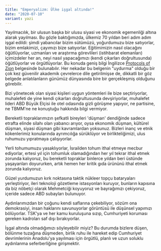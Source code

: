 ```yaml
---
title: "Emperyalizm: Ülke işgal altında!"
date: "2020-07-10"
variant: yazi
---
```


Yayılmacılık, bir ulusun başka bir ulusu siyasi ve ekonomik egemenliği altına alarak yayılması. Bu gözle baktığımızda, ülkemiz 70 yıldan beri adım adım işgal edildi: şimdi yabancılar bizim sütümüzü, yoğurdumuzu bize satıyorlar, bizim emlakimizi, çayımızı bize satıyorlar. Eğitimimizin nasıl olacağını öğütlüyorlar, uzmanları ve araştırma görevlileri (istihbarat elemanları) içimizdeler her an, neyi nasıl yapacağımızı (kendi çıkarları doğrultusunda) öğütlüyorlar ve örgütlüyorlar. Bu konuda geniş bilgi İngilizce [Protocols of Zion](http://meinkampf.us/protocols/) belgesinde bulunabılır. Her nekadar bu belgenin "uydurma" olduğu bir çok kez güvenilir akademik çevrelerce dile getirilmişse de, dikkatli bir göz belgede anlatılanların günümüz dünyasında bire bir gerçekleşmiş olduğunu görebilir.

Bizi yönetecek olan siyasi kişileri uygun yöntemleri ile bize seçtiriyorlar, muhalefeti de yine kendi çıkarları doğrultusunda devşiriyorlar, muhalefet lideri ABD Büyük Elçisi ile otel odasında gizli görüşme yapıyor, ne partisine, ne TBMM'ne ne konuştuğu hakkında bilgi vermiyor.

Bereketli topraklarımızın şefkatli bireyleri 'düşman' dendiğinde sadece etrafta elinde silahı olan yabancı arıyor, oysa ekonomik düşman, kültürel düşman, siyasi düşman gibi kavramlardan yoksunuz. Bizleri inanç ve etnik kökenlerimiz konularında ayrımcılığa sürüklüyor ve birlikteliğimizi, ulus ruhumuzu yıpratmaya çalışıyorlar.

Yerli tohumumuzu yasaklıyorlar, İsrailden tohum ithal etmeye mecbur ediyorlar, ertesi yıl için tohumluk olamadığından her yıl tekrar ithal etmek zorunda kalıyoruz, bu bereketli topraklar binlerce yıldan beri üstünde yaşayanları doyururken, artık hemen her kritik gıda ürününü ithal etmek zorunda kalıyoruz.

Güzel yurdumuzun kırk noktasına taktik nükleer topçu bataryaları yerleştiriyor, ileri teknoloji gözetleme istasyonları kuruyor, bunların kapısına da biz nöbetçi olarak Mehmetciği koyuyoruz ve bayrağımızı çekiyoruz, içeride sadece ABD subayları bulunuyor.

Aydınlarımızdan bir çoğunu kendi saflarına çekebiliyor, sözüm ona demokrasiyi, insan haklarını savunuyorlar görüntüsü ile düşünsel yapımızı bölüyorlar. TSK'ya ve her kamu kuruluşuna sızıp, Cumhuriyeti koruması gereken kadroları saf dışı bırakıyorlar.

İşgal altında olmadığımızı söyleyebilir miyiz? Bu durumda bizlere düşen, bölünme tuzağına düşmeden, birlik ruhu ile hareket edip Cumhuriyet devrimlerinin Anadolu'ya yayılması için örgütlü, planlı ve uzun soluklu aydınlanma seferberliğine girişmektir.
